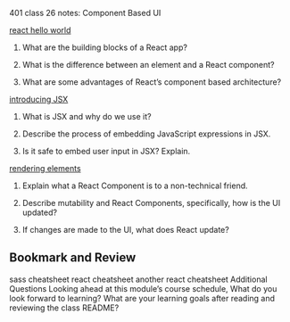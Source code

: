 401 class 26 notes: Component Based UI

[react hello world](https://facebook.github.io/react/docs/hello-world.html)

1. What are the building blocks of a React app?


2. What is the difference between an element and a React component?


3. What are some advantages of React’s component based architecture?

[introducing JSX](https://facebook.github.io/react/docs/introducing-jsx.html)

1. What is JSX and why do we use it?


2. Describe the process of embedding JavaScript expressions in JSX.


3. Is it safe to embed user input in JSX? Explain.


[rendering elements](https://facebook.github.io/react/docs/rendering-elements.html)

1. Explain what a React Component is to a non-technical friend.


2. Describe mutability and React Components, specifically, how is the UI updated?


3. If changes are made to the UI, what does React update?


## Bookmark and Review
sass cheatsheet
react cheatsheet
another react cheatsheet
Additional Questions
Looking ahead at this module’s course schedule, What do you look forward to learning?
What are your learning goals after reading and reviewing the class README?
